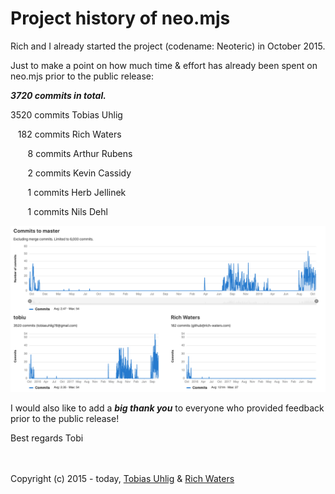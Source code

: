 # Project history of neo.mjs
Rich and I already started the project (codename: Neoteric) in October 2015.

Just to make a point on how much time & effort has already been spent on neo.mjs prior to the public release:

***3720 commits in total.***

3520 commits Tobias Uhlig

&nbsp;&nbsp;&nbsp;182 commits Rich Waters

&nbsp;&nbsp;&nbsp;&nbsp;&nbsp;&nbsp;&nbsp;8 commits Arthur Rubens

&nbsp;&nbsp;&nbsp;&nbsp;&nbsp;&nbsp;&nbsp;2 commits Kevin Cassidy

&nbsp;&nbsp;&nbsp;&nbsp;&nbsp;&nbsp;&nbsp;1 commits Herb Jellinek

&nbsp;&nbsp;&nbsp;&nbsp;&nbsp;&nbsp;&nbsp;1 commits Nils Dehl

<img alt="neo.mjs commit history" src="./images/neomjs-commit-history.png">

I would also like to add a ***big thank you*** to everyone who provided feedback prior to the public release!

Best regards
Tobi

<br><br>
Copyright (c) 2015 - today, <a href="https://www.linkedin.com/in/tobiasuhlig/">Tobias Uhlig</a>
& <a href="https://www.linkedin.com/in/richwaters/">Rich Waters</a>